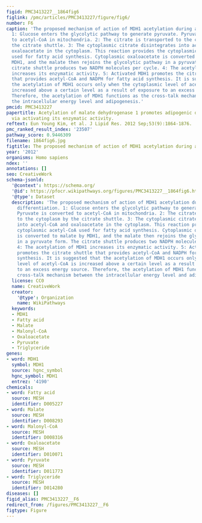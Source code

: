 ```yaml
---
figid: PMC3413227__1864fig6
figlink: /pmc/articles/PMC3413227/figure/fig6/
number: F6
caption: 'The proposed mechanism of action of MDH1 acetylation during adipogenic differentiation.
  1: Glucose enters the glycolytic pathway to generate pyruvate. Pyruvate is converted
  to acetyl-CoA in mitochondria. 2: The citrate is transported to the cytoplasm by
  the citrate shuttle. 3: The cytoplasmic citrate disintegrates into acetyl-CoA and
  oxaloacetate in the cytoplasm. This reaction provides the cytoplasmic acetyl-CoA
  used for fatty acid synthesis. Cytoplasmic oxaloacetate is converted to malate by
  MDH1, and the malate then rejoins the glycolytic pathway in a pyruvate form. The
  citrate shuttle produces two NADPH molecules per cycle. 4: The acetylation of MDH1
  increases its enzymatic activity. 5: Activated MDH1 promotes the citrate shuttle
  that provides acetyl-CoA and NADPH for fatty acid synthesis. It is suggested that
  the acetylation of MDH1 occurs only when the cytoplasmic level of acetyl-CoA is
  increased above a certain level as a result of exposure to an excess energy source.
  Therefore, the acetylation of MDH1 functions as the cross-talk mechanism between
  the intracellular energy level and adipogenesis.'
pmcid: PMC3413227
papertitle: Acetylation of malate dehydrogenase 1 promotes adipogenic differentiation
  via activating its enzymatic activity.
reftext: Eun Young Kim, et al. J Lipid Res. 2012 Sep;53(9):1864-1876.
pmc_ranked_result_index: '23507'
pathway_score: 0.9446309
filename: 1864fig6.jpg
figtitle: The proposed mechanism of action of MDH1 acetylation during adipogenic differentiation
year: '2012'
organisms: Homo sapiens
ndex: ''
annotations: []
seo: CreativeWork
schema-jsonld:
  '@context': https://schema.org/
  '@id': https://pfocr.wikipathways.org/figures/PMC3413227__1864fig6.html
  '@type': Dataset
  description: 'The proposed mechanism of action of MDH1 acetylation during adipogenic
    differentiation. 1: Glucose enters the glycolytic pathway to generate pyruvate.
    Pyruvate is converted to acetyl-CoA in mitochondria. 2: The citrate is transported
    to the cytoplasm by the citrate shuttle. 3: The cytoplasmic citrate disintegrates
    into acetyl-CoA and oxaloacetate in the cytoplasm. This reaction provides the
    cytoplasmic acetyl-CoA used for fatty acid synthesis. Cytoplasmic oxaloacetate
    is converted to malate by MDH1, and the malate then rejoins the glycolytic pathway
    in a pyruvate form. The citrate shuttle produces two NADPH molecules per cycle.
    4: The acetylation of MDH1 increases its enzymatic activity. 5: Activated MDH1
    promotes the citrate shuttle that provides acetyl-CoA and NADPH for fatty acid
    synthesis. It is suggested that the acetylation of MDH1 occurs only when the cytoplasmic
    level of acetyl-CoA is increased above a certain level as a result of exposure
    to an excess energy source. Therefore, the acetylation of MDH1 functions as the
    cross-talk mechanism between the intracellular energy level and adipogenesis.'
  license: CC0
  name: CreativeWork
  creator:
    '@type': Organization
    name: WikiPathways
  keywords:
  - MDH1
  - Fatty acid
  - Malate
  - Malonyl-CoA
  - Oxaloacetate
  - Pyruvate
  - Triglyceride
genes:
- word: MDH1
  symbol: MDH1
  source: hgnc_symbol
  hgnc_symbol: MDH1
  entrez: '4190'
chemicals:
- word: Fatty acid
  source: MESH
  identifier: D005227
- word: Malate
  source: MESH
  identifier: D008293
- word: Malonyl-CoA
  source: MESH
  identifier: D008316
- word: Oxaloacetate
  source: MESH
  identifier: D010071
- word: Pyruvate
  source: MESH
  identifier: D011773
- word: Triglyceride
  source: MESH
  identifier: D014280
diseases: []
figid_alias: PMC3413227__F6
redirect_from: /figures/PMC3413227__F6
figtype: Figure
---
```

